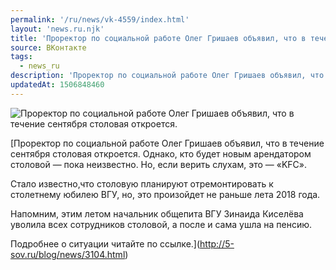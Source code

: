 ```yaml
---
permalink: '/ru/news/vk-4559/index.html'
layout: 'news.ru.njk'
title: 'Проректор по социальной работе Олег Гришаев объявил, что в течение сентября столовая откроется.'
source: ВКонтакте
tags:
  - news_ru
description: 'Проректор по социальной работе Олег Гришаев объявил, что в течение сентября столовая откроется.'
updatedAt: 1506848460
---
```

![Проректор по социальной работе Олег Гришаев объявил, что в течение сентября столовая откроется.](https://sun9-70.userapi.com/c639530/v639530907/6c873/93DktOZJxzY.jpg)

[Проректор по социальной работе Олег Гришаев объявил, что в течение сентября столовая откроется. Однако, кто будет новым арендатором столовой — пока неизвестно. Но, если верить слухам, это — «KFC».

Стало известно,что столовую планируют отремонтировать к столетнему юбилею ВГУ, но, это произойдет не раньше лета 2018 года.

Напомним, этим летом начальник общепита ВГУ Зинаида Киселёва уволила всех сотрудников столовой, а после и сама ушла на пенсию.

Подробнее о ситуации читайте по ссылке.](http://5-sov.ru/blog/news/3104.html)

